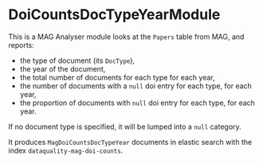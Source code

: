 # DoiCountsDocTypeYearModule

This is a MAG Analyser module looks at the ```Papers``` table from MAG, and reports:
 * the type of document (its ```DocType```),
 * the year of the document,
 * the total number of documents for each type for each year,
 * the number of documents with a ```null``` doi entry for each type, for each year,
 * the proportion of documents with ```null``` doi entry for each type, for each year.

If no document type is specified, it will be lumped into a ```null``` category.

It produces ```MagDoiCountsDocTypeYear``` documents in elastic search with the index
```dataquality-mag-doi-counts```.